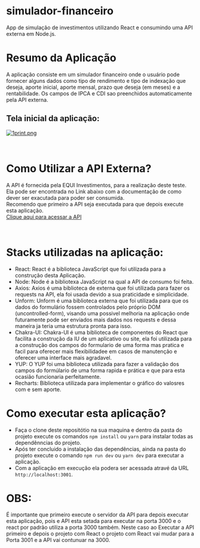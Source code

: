 # simulador-financeiro

App de simulação de investimentos utilizando React e consumindo uma API externa em Node.js.
</br>

# Resumo da Aplicação

A aplicação consiste em um simulador financeiro onde o usuário pode fornecer alguns dados como tipo de rendimento e tipo de indexação que deseja, aporte inicial, aporte mensal, prazo que deseja (em meses) e a rentabilidade. Os campos de IPCA e CDI sao preenchidos automaticamente pela API externa.
</br>

## Tela inicial da aplicação:

[![1print.png](https://s10.gifyu.com/images/1print.png)](https://gifyu.com/image/Sz4TT)

</br>

# Como Utilizar a API Externa?

A API é fornecida pela EQUI Investimentos, para a realização deste teste.</br>
Ela pode ser encontrada no Link abaixo com a documentação de como dever ser exacutada para poder ser consumida.</br>
Recomendo que primeiro a API seja executada para que depois execute esta aplicação.</br>
<a href="https://github.com/eqi-investimentos/desafio-fake-api" target="_blank">Clique aqui para acessar a API</a>

</br>

# Stacks utilizadas na aplicação:

- React: React é a biblioteca JavaScript que foi utilizada para a construção desta Aplicação.
- Node: Node é a bibliotexa JavaScript na qual a API de consumo foi feita.
- Axios: Axios é uma biblioteca de externa que foi utilizada para fazer os requests na API, ela foi usada devido a sua praticidade e simplicidade.
- Unform: Unform é uma biblioteca externa que foi utilizada para que os dados do formulário fossem controlados pelo próprio DOM (uncontrolled-form), visando uma possivel melhoria na aplicação onde futuramente pode ser enviados mais dados nos requests e dessa maneira ja teria uma estrutura pronta para isso.
- Chakra-UI: Chakra-UI é uma biblioteca de componentes do React que facilita a construção da IU de um aplicativo ou site, ela foi utilizada para a construção dos campos do formulario de uma forma mas pratica e facil para oferecer mais flexibilidadee em casos de manutenção e oferecer uma interface mais agradavel.
- YUP: O YUP foi uma biblioteca utilizada para fazer a validação dos campos do formúlario de uma forma rapida e prática e que para esta ocasião funcionaria perfeitamente.
- Recharts: Biblioteca utilizada para implementar o gráfico do valosres com e sem aporte.
  </br>

# Como executar esta aplicação?

- Faça o clone deste repositótio na sua maquina e dentro da pasta do projeto execute os comandos `npm install` ou `yarn` para instalar todas as dependênncias do projeto.</br>
- Após ter concluido a instalação das dependências, ainda na pasta do projeto execute o comando `npm run dev` ou `yarn dev` para executar a aplicação.</br>
- Com a aplicação em execução ela podera ser acessada atravé da URL `http://localhost:3001`.
  </br>

# OBS:

É importante que primeiro execute o servidor da API para depois executar esta aplicação, pois e API esta setada para executar na porta 3000 e o react por padrão utiliza a porta 3000 também. Neste caso ao Executar a API primeiro e depois o projeto com React o projeto com React vai mudar para a Porta 3001 e a API vai contunuar na 3000.
